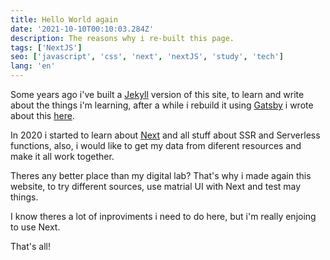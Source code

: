 ```yaml
---
title: Hello World again
date: '2021-10-10T00:10:03.284Z'
description: The reasons why i re-built this page.
tags: ['NextJS']
seo: ['javascript', 'css', 'next', 'nextJS', 'study', 'tech']
lang: 'en'
---
```


Some years ago i've built a [Jekyll](https://jekyllrb.com/) version of this site, to learn and write about the things i'm learning, after a while i rebuild it using [Gatsby](https://www.gatsbyjs.com/) i wrote about this [here](https://www.gianw.com/posts/hello-world).

In 2020 i started to learn about [Next](https://nextjs.org/) and all stuff about SSR and Serverless functions, also, i would like to get my data from diferent resources and make it all work together.

Theres any better place than my digital lab? That's why i made again this website, to try different sources, use matrial UI with Next and test may things.

I know theres a lot of inproviments i need to do here, but i'm really enjoing to use Next.

That's all!


